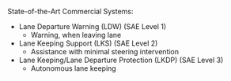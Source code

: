State-of-the-Art Commercial Systems:
- Lane Departure Warning (LDW) (SAE Level 1)
	- Warning, when leaving lane
- Lane Keeping Support (LKS) (SAE Level 2)
	- Assistance with minimal steering intervention
- Lane Keeping/Lane Departure Protection (LKDP) (SAE Level 3)
	- Autonomous lane keeping

